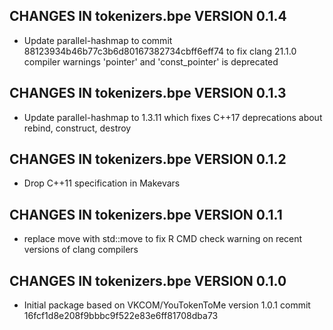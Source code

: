 ## CHANGES IN tokenizers.bpe VERSION 0.1.4

- Update parallel-hashmap to commit 88123934b46b77c3b6d80167382734cbff6eff74 to fix clang 21.1.0 compiler warnings 'pointer' and 'const_pointer' is deprecated

## CHANGES IN tokenizers.bpe VERSION 0.1.3

- Update parallel-hashmap to 1.3.11 which fixes C++17 deprecations about rebind, construct, destroy

## CHANGES IN tokenizers.bpe VERSION 0.1.2

- Drop C++11 specification in Makevars

## CHANGES IN tokenizers.bpe VERSION 0.1.1

- replace move with std::move to fix R CMD check warning on recent versions of clang compilers

## CHANGES IN tokenizers.bpe VERSION 0.1.0

- Initial package based on VKCOM/YouTokenToMe version 1.0.1 commit 16fcf1d8e208f9bbbc9f522e83e6ff81708dba73
